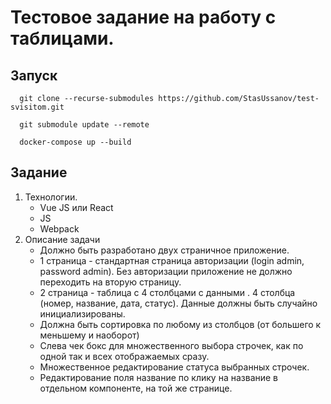 # Тестовое задание на работу с таблицами.

## Запуск

```shell
  git clone --recurse-submodules https://github.com/StasUssanov/test-svisitom.git
```
```shell
  git submodule update --remote
```
```shell
  docker-compose up --build
```

## Задание

1. Технологии.
   - Vue JS или React
   - JS
   - Webpack
2. Описание задачи
   - Должно быть разработано двух страничное приложение.
   - 1 страница - стандартная страница авторизации (login admin, password admin). Без авторизации приложение не должно переходить на вторую страницу.
   - 2 страница - таблица с 4 столбцами с данными . 4 столбца (номер, название, дата, статус). Данные должны быть случайно инициализированы.
   - Должна быть сортировка по любому из столбцов (от большего к меньшему и наоборот)
   - Слева чек бокс для множественного выбора строчек, как по одной так и всех отображаемых сразу.
   - Множественное редактирование статуса выбранных строчек.
   - Редактирование поля название по клику на название в отдельном компоненте, на той же странице.
